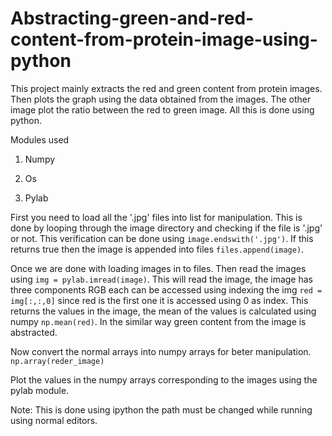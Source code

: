 # Abstracting-green-and-red-content-from-protein-image-using-python
This project mainly extracts the red and green content from protein images. Then plots the graph using the data obtained from the images. The other image plot the ratio between the red to green image. All this is done using python.

Modules used

1. Numpy

2. Os

3. Pylab


First you need to load all the '.jpg' files into list for manipulation. This is done by looping through the image directory and checking if the file is '.jpg' or not. This verification can be done using ```image.endswith('.jpg')```. If this returns true then the image is appended into files ```files.append(image)```.

Once we are done with loading images in to files. Then read the images using ```img = pylab.imread(image)```. This will read the image, the image has three components RGB each can be accessed using indexing the img ```red = img[:,:,0]``` since red is the first one it is accessed using 0 as index. This returns the values in the image, the mean of the values is calculated using numpy ```np.mean(red)```. In the similar way green content from the image is abstracted.

Now convert the normal arrays into numpy arrays for beter manipulation. ```np.array(reder_image)```

Plot the values in the numpy arrays corresponding to the images using the pylab module.

Note: 
This is done using ipython the path must be changed while running using normal editors.
